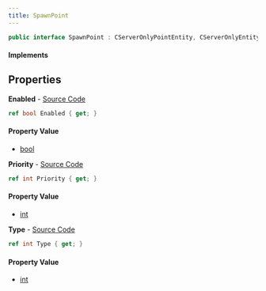```yaml
---
title: SpawnPoint
---
```


```csharp
public interface SpawnPoint : CServerOnlyPointEntity, CServerOnlyEntity, CBaseEntity, CEntityInstance, ISchemaClass<CEntityInstance>, ISchemaClass<CBaseEntity>, ISchemaClass<CServerOnlyEntity>, ISchemaClass<CServerOnlyPointEntity>, ISchemaClass<SpawnPoint>, ISchemaField, ISchemaClass, INativeHandle
```

#### Implements

## Properties

**Enabled** - [Source Code](https://github.com/swiftly-solution/swiftlys2/blob/main/managed/src/SwiftlyS2.Generated/Schemas/Interfaces/SpawnPoint.cs#L18)

```csharp
ref bool Enabled { get; }
```

#### Property Value

- [bool](https://learn.microsoft.com/dotnet/api/system.boolean)

**Priority** - [Source Code](https://github.com/swiftly-solution/swiftlys2/blob/main/managed/src/SwiftlyS2.Generated/Schemas/Interfaces/SpawnPoint.cs#L16)

```csharp
ref int Priority { get; }
```

#### Property Value

- [int](https://learn.microsoft.com/dotnet/api/system.int32)

**Type** - [Source Code](https://github.com/swiftly-solution/swiftlys2/blob/main/managed/src/SwiftlyS2.Generated/Schemas/Interfaces/SpawnPoint.cs#L20)

```csharp
ref int Type { get; }
```

#### Property Value

- [int](https://learn.microsoft.com/dotnet/api/system.int32)

